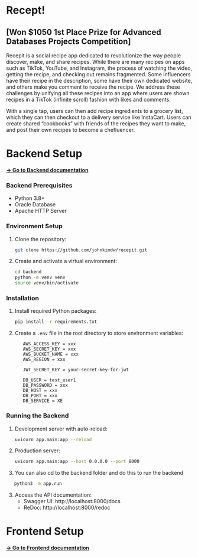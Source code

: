 
# Recept!
## [Won $1050 1st Place Prize for Advanced Databases Projects Competition]


Recepit is a social recipe app dedicated to revolutionize the way people discover, make, and share recipes. While there are many recipes on apps such as TikTok, YouTube, and Instagram, the process of watching the video, getting the recipe, and checking out remains fragmented. Some influencers have their recipe in the description, some have their own dedicated website, and others make you comment to receive the recipe. We address these challenges by unifying all these recipes into an app where users are shown recipes in a TikTok (infinite scroll) fashion with likes and comments. 

With a single tap, users can then add recipe ingredients to a grocery list, which they can then checkout to a delivery service like InstaCart. Users can create shared “cookbooks” with friends of the recipes they want to make, and post their own recipes to become a chefluencer.

# Backend Setup
**[→ Go to Backend documentation](./backend/README.md)**
### Backend Prerequisites
- Python 3.8+
- Oracle Database
- Apache HTTP Server

### Environment Setup
1. Clone the repository:
   ```bash
   git clone https://github.com/johnkimdw/recepit.git
   ```

2. Create and activate a virtual environment:
   ```bash
   cd backend
   python -m venv venv
   source venv/bin/activate
   ```

### Installation
1. Install required Python packages:
   ```bash
   pip install -r requirements.txt
   ```


2. Create a `.env` file in the root directory to store environment variables:
   ```
      AWS_ACCESS_KEY = xxx
      AWS_SECRET_KEY = xxx
      AWS_BUCKET_NAME = xxx
      AWS_REGION = xxx

      JWT_SECRET_KEY = your-secret-key-for-jwt

      DB_USER = test_user1
      DB_PASSWORD = xxx
      DB_HOST = xxx
      DB_PORT = xxx
      DB_SERVICE = XE
   ```

### Running the Backend
1. Development server with auto-reload:
   ```bash
   uvicorn app.main:app --reload
   ```
   
2. Production server:
   ```bash
   uvicorn app.main:app --host 0.0.0.0 --port 8000
   ```

3. You can also cd to the backend folder and do this to run the backend
```bash
   python3 -m app.run
```

3. Access the API documentation:
   - Swagger UI: http://localhost:8000/docs
   - ReDoc: http://localhost:8000/redoc

# Frontend Setup
**[→ Go to Frontend documentation](./mobile/README.md)**

